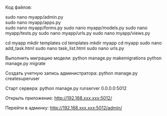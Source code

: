 Код файлов:

sudo nano myapp/admin.py  
sudo nano myapp/apps.py  
sudo nano myapp/forms.py 
sudo nano myapp/models.py 
sudo nano myapp/tests.py 
sudo nano myapp/urls.py 
sudo nano myapp/views.py 

cd myapp
mkdir templates
cd templates
mkdir myapp
cd myapp
sudo nano add_task.html
sudo nano task_list.html
sudo nano urls.py

Выполнить миграцию модели:
python manage.py makemigrations
python manage.py migrate

Создать учетную запись администратора:
python manage.py createsuperuser

Старт сервера:
python manage.py runserver 0.0.0.0:5012

Открыть приложение:
http://192.168.ххх.ххх:5012/

Перейти в админку:
http://192.168.ххх.ххх:5012/admin/

